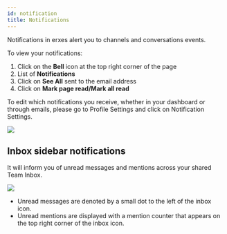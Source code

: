 ```yaml
---
id: notification
title: Notifications
---
```


Notifications in erxes alert you to channels and conversations events.

To view your notifications:

1. Click on the **Bell** icon at the top right corner of the page
2. List of **Notifications**
3. Click on **See All** sent to the email address
4. Click on **Mark page read/Mark all read**

To edit which notifications you receive, whether in your dashboard or through emails, please go to Profile Settings and click on Notification Settings.

![](https://s3.ap-southeast-1.amazonaws.com/office.erxes.io/undefined0.06674397211390848tasksnotifications.gif)

## Inbox sidebar notifications

It will inform you of unread messages and mentions across your shared Team Inbox.

![](https://s3-us-west-2.amazonaws.com/erxes-docs/notification3.png)

- Unread messages are denoted by a small dot to the left of the inbox icon.
- Unread mentions are displayed with a mention counter that appears on the top right corner of the inbox icon.
